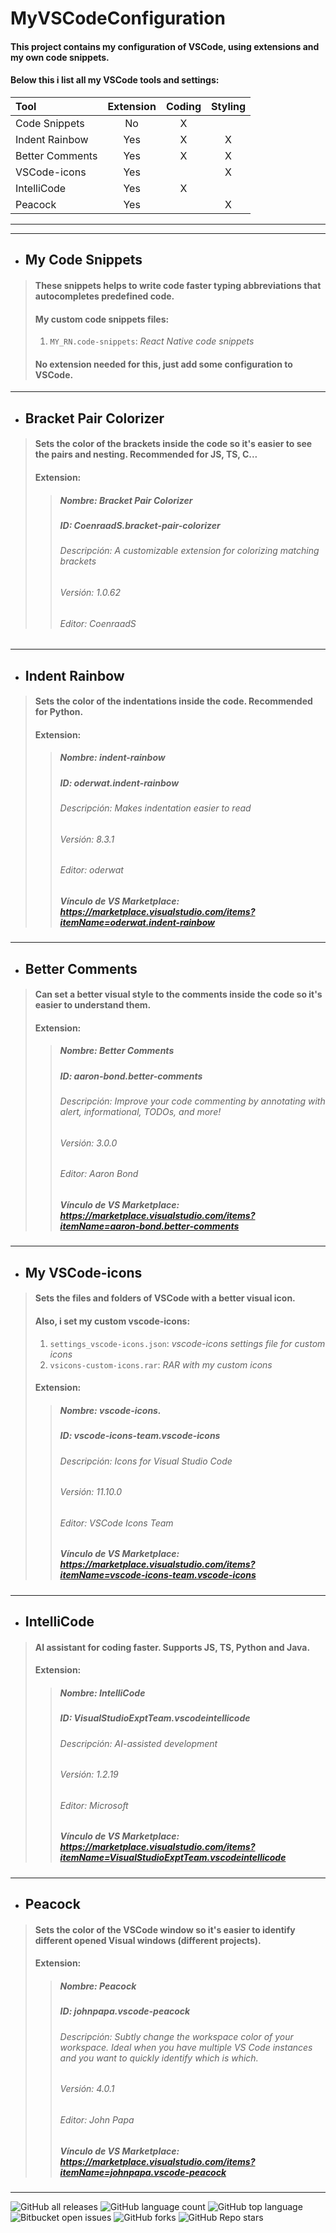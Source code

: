 # __MyVSCodeConfiguration__
#### This project contains my configuration of VSCode, using extensions and my own code snippets.
#### Below this i list all my VSCode tools and settings:
| Tool | Extension | Coding | Styling |
| :--- | :---: | :---: | :---: |
| Code Snippets | No | X |  |
| Indent Rainbow | Yes | X | X |
| Better Comments | Yes | X | X |
| VSCode-icons | Yes |  | X |
| IntelliCode | Yes | X |  |
| Peacock | Yes |  | X |
---
---
- ## My Code Snippets
> #### These snippets helps to write code faster typing abbreviations that autocompletes predefined code.
> #### My custom code snippets files:
> 1. `MY_RN.code-snippets`: _React Native code snippets_
> #### No extension needed for this, just add some configuration to VSCode.
---
- ## Bracket Pair Colorizer
> #### Sets the color of the brackets inside the code so it's easier to see the pairs and nesting. Recommended for JS, TS, C...
> #### __Extension:__
>> ##### Nombre: Bracket Pair Colorizer
>> ##### ID: CoenraadS.bracket-pair-colorizer
>> ###### Descripción: A customizable extension for colorizing matching brackets
>> ###### Versión: 1.0.62
>> ###### Editor: CoenraadS
---
- ## Indent Rainbow
> #### Sets the color of the indentations inside the code. Recommended for Python.
> #### __Extension:__
>> ##### Nombre: indent-rainbow
>> ##### ID: oderwat.indent-rainbow
>> ###### Descripción: Makes indentation easier to read
>> ###### Versión: 8.3.1
>> ###### Editor: oderwat
>> ##### Vínculo de VS Marketplace: https://marketplace.visualstudio.com/items?itemName=oderwat.indent-rainbow
---
- ## Better Comments
> #### Can set a better visual style to the comments inside the code so it's easier to understand them.
> #### __Extension:__
>> ##### Nombre: Better Comments
>> ##### ID: aaron-bond.better-comments
>> ###### Descripción: Improve your code commenting by annotating with alert, informational, TODOs, and more!
>> ###### Versión: 3.0.0
>> ###### Editor: Aaron Bond
>> ##### Vínculo de VS Marketplace: https://marketplace.visualstudio.com/items?itemName=aaron-bond.better-comments
---
- ## My VSCode-icons
> #### Sets the files and folders of VSCode with a better visual icon.
> #### Also, i set my custom vscode-icons:
> 1. `settings_vscode-icons.json`: _vscode-icons settings file for custom icons_
> 2. `vsicons-custom-icons.rar`: _RAR with my custom icons_
> #### __Extension:__
>> ##### Nombre: vscode-icons.
>> ##### ID: vscode-icons-team.vscode-icons
>> ###### Descripción: Icons for Visual Studio Code
>> ###### Versión: 11.10.0
>> ###### Editor: VSCode Icons Team
>> ##### Vínculo de VS Marketplace: https://marketplace.visualstudio.com/items?itemName=vscode-icons-team.vscode-icons
---
- ## IntelliCode
> #### AI assistant for coding faster. Supports JS, TS, Python and Java.
> #### __Extension:__
>> ##### Nombre: IntelliCode
>> ##### ID: VisualStudioExptTeam.vscodeintellicode
>> ###### Descripción: AI-assisted development
>> ###### Versión: 1.2.19
>> ###### Editor: Microsoft
>> ##### Vínculo de VS Marketplace: https://marketplace.visualstudio.com/items?itemName=VisualStudioExptTeam.vscodeintellicode
---
- ## Peacock
> #### Sets the color of the VSCode window so it's easier to identify different opened Visual windows (different projects).
> #### __Extension:__
>> ##### Nombre: Peacock
>> ##### ID: johnpapa.vscode-peacock
>> ###### Descripción: Subtly change the workspace color of your workspace. Ideal when you have multiple VS Code instances and you want to quickly identify which is which.
>> ###### Versión: 4.0.1
>> ###### Editor: John Papa
>> ##### Vínculo de VS Marketplace: https://marketplace.visualstudio.com/items?itemName=johnpapa.vscode-peacock
---
![GitHub all releases](https://img.shields.io/github/downloads/DanMat27/MyVSCodeConfiguration/total)
![GitHub language count](https://img.shields.io/github/languages/count/DanMat27/MyVSCodeConfiguration)
![GitHub top language](https://img.shields.io/github/languages/top/DanMat27/MyVSCodeConfiguration?color=yellow)
![Bitbucket open issues](https://img.shields.io/bitbucket/issues/DanMat27/MyVSCodeConfiguration)
![GitHub forks](https://img.shields.io/github/forks/DanMat27/MyVSCodeConfiguration?style=social)
![GitHub Repo stars](https://img.shields.io/github/stars/DanMat27/MyVSCodeConfiguration?style=social)
